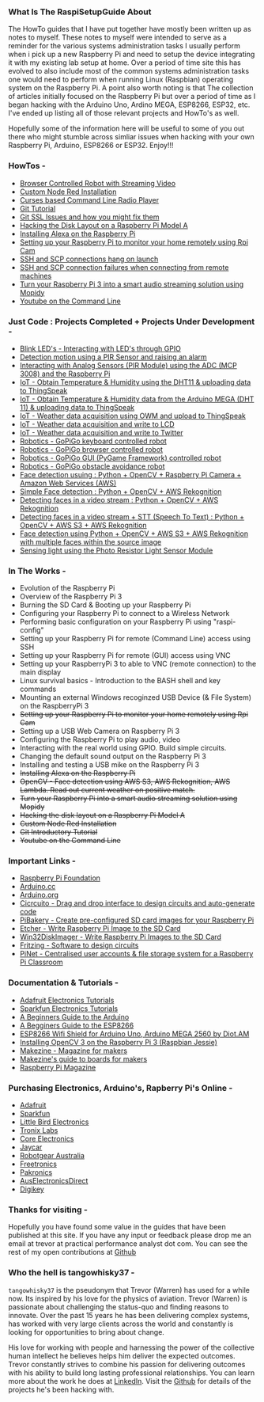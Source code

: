 
### What Is The RaspiSetupGuide About

The HowTo guides that I have put together have mostly been written up as notes to myself. These notes to myself were intended to serve as a reminder for the various systems administration tasks I usually perform when i pick up a new Raspberry Pi and need to setup the device integrating it with my existing lab setup at home. Over a period of time site this has evolved to also include most of the common systems administration tasks one would need to perform when running Linux (Raspbian) operating system on the Raspberry Pi. A point also worth noting is that The collection of articles initially focused on the Raspberry Pi but over a period of time as I began hacking with the Arduino Uno, Ardino MEGA, ESP8266, ESP32, etc. I've ended up listing all of those relevant projects and HowTo's as well.

Hopefully some of the information here will be useful to some of you out there who might stumble across simliar issues when hacking with your own Raspberry Pi, Arduino, ESP8266 or ESP32. Enjoy!!!

### HowTos -
* [Browser Controlled Robot with Streaming Video](/BrowserControlledRobot.md)
* [Custom Node Red Installation](/Node-Red-Setup.md) 
* [Curses based Command Line Radio Player](/Curses-Radio-Player.md)
* [Git Tutorial](/Git-Tutorial.md)
* [Git SSL Issues and how you might fix them](/GIT-SSL-Issues.md)
* [Hacking the Disk Layout on a Raspberry Pi Model A](/Custom-Disk-Prep.md)
* [Installing Alexa on the Raspberry Pi](/Alexa-On-Raspberry-Pi.md)
* [Setting up your Raspberry Pi to monitor your home remotely using Rpi Cam](/Webcam-Setup.md)
* [SSH and SCP connections hang on launch](/SSH-Hangs-On-Launch.md)
* [SSH and SCP connection failures when connecting from remote machines](/SSH-Connection-Dropped.md)
* [Turn your Raspberry Pi 3 into a smart audio streaming solution using Mopidy](/Mopidy-Audio-Setup.md)
* [Youtube on the Command Line](/Youtube-On-CommandLine.md)

### Just Code : Projects Completed + Projects Under Development -
* [Blink LED's - Interacting with LED's through GPIO](https://github.com/tangowhisky37/RaspiPythonProjects/tree/master/BlinkLEDs)
* [Detection motion using a PIR Sensor and raising an alarm](https://github.com/tangowhisky37/RaspiPythonProjects/blob/master/PIR) 
* [Interacting with Analog Sensors (PIR Module) using the ADC (MCP 3008) and the Raspberry Pi](https://github.com/tangowhisky37/RaspiPythonProjects/tree/master/ReadingAnalogSensors)
* [IoT - Obtain Temperature & Humidity using the DHT11 & uploading data to ThingSpeak](https://github.com/tangowhisky37/RaspiPythonProjects/tree/master/Sense_Temp_Humidity)
* [IoT - Obtain Temperature & Humidity data from the Arduino MEGA (DHT 11) & uploading data to ThingSpeak](https://github.com/tangowhisky37/RaspiPythonProjects/tree/master/Sense_Temp_Humidity_Pull_Data_Arduino)
* [IoT - Weather data acquisition using OWM and upload to ThingSpeak](https://github.com/tangowhisky37/RaspiPythonProjects/tree/master/Weather_Reporting)
* [IoT - Weather data acquisition and write to LCD](https://github.com/tangowhisky37/RaspiPythonProjects/tree/master/Write_To_LCD_Screen)
* [IoT - Weather data acquisition and write to Twitter](https://github.com/tangowhisky37/RaspiPythonProjects/tree/master/Write_Weather_To_Twitter)
* [Robotics - GoPiGo keyboard controlled robot](https://github.com/tangowhisky37/RaspiPythonProjects/tree/master/Gopigo_robot_keyboard_conrolled)
* [Robotics - GoPiGo browser controlled robot](https://github.com/tangowhisky37/RaspiPythonProjects/tree/master/Gopigo_Robot_Browser_Controlled)
* [Robotics - GoPiGo GUI (PyGame Framework) controlled robot](https://github.com/tangowhisky37/RaspiPythonProjects/tree/master/Gopigo_robot_Pygame_GUI_conrolled)
* [Robotics - GoPiGo obstacle avoidance robot](https://github.com/tangowhisky37/RaspiPythonProjects/tree/master/Gopigo_obstacle_avoidance_robot)
* [Face detection usuing : Python + OpenCV + Raspberry Pi Camera + Amazon Web Services (AWS)](https://github.com/tangowhisky37/RaspiPythonProjects/tree/master/OpenCV)
* [Simple Face detection : Python + OpenCV + AWS Rekognition](https://github.com/tangowhisky37/RaspiPythonProjects/tree/master/OpenCV/CaptureFaces)
* [Detecting faces in a video stream : Python + OpenCV + AWS Rekognition](https://github.com/tangowhisky37/RaspiPythonProjects/tree/master/OpenCV/CaptureSingleImage)
* [Detecting faces in a video stream + STT (Speech To Text) : Python + OpenCV + AWS S3 + AWS Rekognition](https://github.com/tangowhisky37/RaspiPythonProjects/tree/master/OpenCV/CaptureVideoStream)
* [Face detection using Python + OpenCV + AWS S3 + AWS Rekognition with multiple faces within the source image](https://github.com/tangowhisky37/RaspiPythonProjects/tree/master/OpenCV/CaptureVideoStream_MultipleSourceFaceNoLambda)
* [Sensing light using the Photo Resistor Light Sensor Module](https://github.com/tangowhisky37/RaspiPythonProjects/tree/master/LightSensor)

### In The Works - 
* Evolution of the Raspberry Pi
* Overview of the Raspberry Pi 3
* Burning the SD Card & Booting up your Raspberry Pi
* Configuring your Raspberry Pi to connect to a Wireless Network
* Performing basic configuration on your Raspberry Pi using "raspi-config"
* Setting up your Raspberry Pi for remote (Command Line) access using SSH
* Setting up your Raspberry Pi for remote (GUI) access using VNC
* Setting up your RaspberryPi 3 to able to VNC (remote connection) to the main display
* Linux survival basics - Introduction to the BASH shell and key commands
* Mounting an external Windows recoginzed USB Device (& File System) on the RaspberryPi 3
* ~~Setting up your Raspberry Pi to monitor your home remotely using Rpi Cam~~
* Setting up a USB Web Camera on Raspberry Pi 3 
* Configuring the Raspberry Pi to play audio, video
* Interacting with the real world using GPIO. Build simple circuits. 
* Changing the default sound output on the Raspberry Pi 3
* Installing and testing a USB mike on the Raspberry Pi 3
* ~~Installing Alexa on the Raspberry Pi~~
* ~~OpenCV - Face detection using AWS S3, AWS Rekognition, AWS Lambda. Read out current weather on positive match.~~
* ~~Turn your Raspberry Pi into a smart audio streaming solution using Mopidy~~
* ~~Hacking the disk layout on a Raspberry Pi Model A~~
* ~~Custom Node Red Installation~~
* ~~Git Introductory Tutorial~~
* ~~Youtube on the Command Line~~

### Important Links - 
* [Raspberry Pi Foundation](http://www.raspberrypi.org)
* [Arduino.cc](http://www.arduino.cc)
* [Arduino.org](http://www.arduino.org)
* [Cicrcuito - Drag and drop interface to design circuits and auto-generate code](http://wwww.circuito.io)
* [PiBakery - Create pre-configured SD card images for your Raspberry Pi](http://www.pibakey.org)
* [Etcher - Write Raspberry Pi Image to the SD Card](http://etcher.io)
* [Win32DiskImager - Write Raspberry Pi Images to the SD Card](http://sourceforge.net/projects/win32diskimager/)
* [Fritzing - Software to design circuits](http://fritzing.org)
* [PiNet - Centralised user accounts & file storage system for a Raspberry Pi Classroom](http://pinet.org.uk)

### Documentation & Tutorials - 
* [Adafruit Electronics Tutorials](https://learn.adafruit.com/)
* [Sparkfun Electronics Tutorials](https://learn.sparkfun.com/)
* [A Beginners Guide to the Arduino](http://wwww.instructables/com/id/A-Begginers-Guide-to-Arduino/) 
* [A Begginers Guide to the ESP8266](https://tttapa.github.io)
* [ESP8266 Wifi Shield for Arduino Uno, Arduino MEGA 2560 by Diot.AM](https://fineshang.gitbooks.io/esp8266-based-serial-wifi-shield-for-arduino-user/content/)
* [Installing OpenCV 3 on the Raspberry Pi 3 (Raspbian Jessie)](http://www.pyimagesearch.com/2016/04/18/install-guide-raspberry-pi-3-raspbian-jessie-opencv-3/)
* [Makezine - Magazine for makers](http://makezine.com)
* [Makezine's guide to boards for makers](http://makezine.com/comparison/boards/)
* [Raspberry Pi Magazine](http://www.raspberrypi.org/magpi/)

### Purchasing Electronics, Arduino's, Rapberry Pi's Online - 
* [Adafruit](http://adafruit.com)
* [Sparkfun](http://sparkfun.com)
* [Little Bird Electronics](https://littlebirdelectronics.com.au/)
* [Tronix Labs](https://tronixlabs.com.au)
* [Core Electronics](https://www.core-electronics.com.au)
* [Jaycar](http://www.jaycar.com.au)
* [Robotgear Australia](http://www.robotgear.com.au)
* [Freetronics](http://www.freetronics.com.au)
* [Pakronics](http://www.pakronics.com.au)
* [AusElectronicsDirect](http://www.auselectronicsdirect.com.au/)
* [Digikey](https://www.digikey.com.au/)

### Thanks for visiting - 
Hopefully you have found some value in the guides that have been published at this site. If you have any input or feedback please drop me an email at trevor at practical performance analyst dot com. You can see the rest of my open contributions at [Github](https://github.com/tangowhisky37)

### Who the hell is tangowhisky37 - 
`tangowhisky37` is the pseudonym that Trevor (Warren) has used for a while now. Its inspired by his love for the physics of aviation. Trevor (Warren) is passionate about challenging the status-quo and finding reasons to innovate. Over the past 15 years he has been delivering complex systems, has worked with very large clients across the world and constantly is looking for opportunities to bring about change. 

His love for working with people and harnessing the power of the collective human intellect he believes helps him deliver the expected outcomes. Trevor constantly strives to combine his passion for delivering outcomes with his ability to build long lasting professional relationships. You can learn more about the work he does at [LinkedIn](https://au.linkedin.com/in/trevorwarren). Visit the [Github](https://github.com/tangowhisky37) for details of the projects he's been hacking with.


